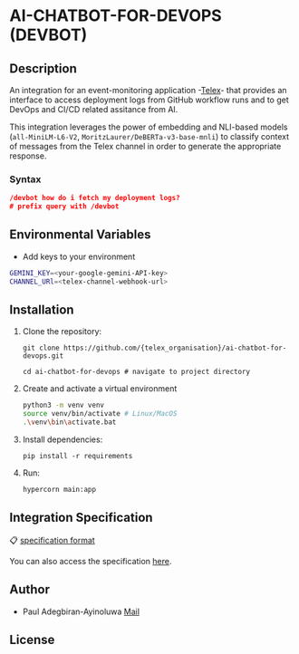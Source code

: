 # AI-CHATBOT-FOR-DEVOPS (DEVBOT)

## Description

An integration for an event-monitoring application -[Telex](https://telex.im)- that provides an interface to access deployment logs from GitHub workflow runs and to get DevOps and CI/CD related assitance from AI. 

This integration leverages the power of embedding and NLI-based models (`all-MiniLM-L6-V2`, `MoritzLaurer/DeBERTa-v3-base-mnli`) to classify context of messages from the Telex channel in order to generate the appropriate response.
### Syntax
```json
/devbot how do i fetch my deployment logs? 
# prefix query with /devbot
```



## Environmental Variables
* Add keys to your environment
```bash
GEMINI_KEY=<your-google-gemini-API-key>
CHANNEL_URl=<telex-channel-webhook-url>
```

## Installation
1. Clone the repository:
    ```
    git clone https://github.com/{telex_organisation}/ai-chatbot-for-devops.git

    cd ai-chatbot-for-devops # navigate to project directory
    ```
2. Create and activate a virtual environment
    ```bash
    python3 -m venv venv
    source venv/bin/activate # Linux/MacOS
    .\venv\bin\activate.bat
    ```
3. Install dependencies:
    ```
    pip install -r requirements
    ```
4. Run:
    ```bash
    hypercorn main:app
    ```


## Integration Specification

:clipboard: [specification format](./app/integration_config.py)

You can also access the specification [here](https://devbot-integration-spec.up.railway.app/v1/integration.json).

## Author
* Paul Adegbiran-Ayinoluwa [Mail](mailto:adegbiranayinoluwa.paul@yahoo.com)

## License
